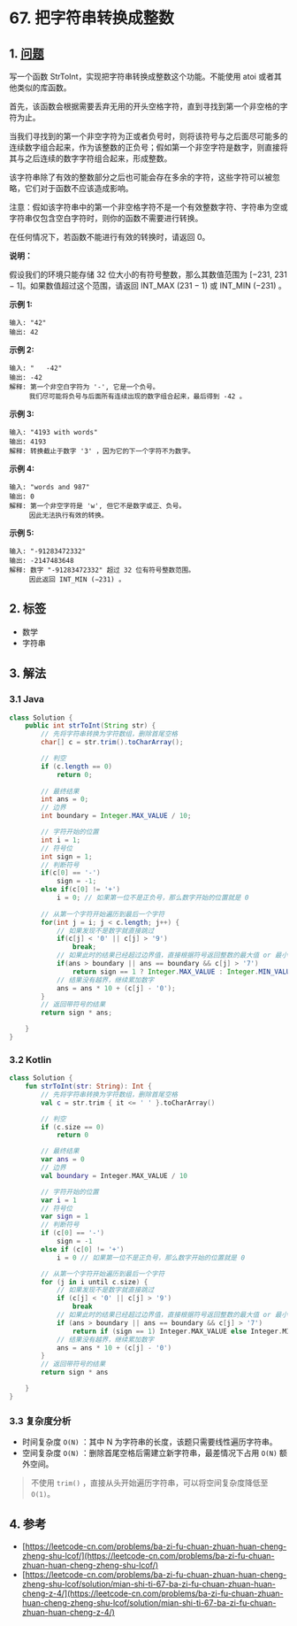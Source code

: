 # 67. 把字符串转换成整数

## 1. [问题](https://leetcode-cn.com/problems/ba-zi-fu-chuan-zhuan-huan-cheng-zheng-shu-lcof/)

写一个函数 StrToInt，实现把字符串转换成整数这个功能。不能使用 atoi 或者其他类似的库函数。

首先，该函数会根据需要丢弃无用的开头空格字符，直到寻找到第一个非空格的字符为止。

当我们寻找到的第一个非空字符为正或者负号时，则将该符号与之后面尽可能多的连续数字组合起来，作为该整数的正负号；假如第一个非空字符是数字，则直接将其与之后连续的数字字符组合起来，形成整数。

该字符串除了有效的整数部分之后也可能会存在多余的字符，这些字符可以被忽略，它们对于函数不应该造成影响。

注意：假如该字符串中的第一个非空格字符不是一个有效整数字符、字符串为空或字符串仅包含空白字符时，则你的函数不需要进行转换。

在任何情况下，若函数不能进行有效的转换时，请返回 0。

**说明：**

假设我们的环境只能存储 32 位大小的有符号整数，那么其数值范围为 \[−231, 231 − 1\]。如果数值超过这个范围，请返回 INT\_MAX \(231 − 1\) 或 INT\_MIN \(−231\) 。

**示例 1:**

```text
输入: "42"
输出: 42
```

**示例 2:**

```text
输入: "   -42"
输出: -42
解释: 第一个非空白字符为 '-', 它是一个负号。
     我们尽可能将负号与后面所有连续出现的数字组合起来，最后得到 -42 。
```

**示例 3:**

```text
输入: "4193 with words"
输出: 4193
解释: 转换截止于数字 '3' ，因为它的下一个字符不为数字。
```

**示例 4:**

```text
输入: "words and 987"
输出: 0
解释: 第一个非空字符是 'w', 但它不是数字或正、负号。
     因此无法执行有效的转换。
```

**示例 5:**

```text
输入: "-91283472332"
输出: -2147483648
解释: 数字 "-91283472332" 超过 32 位有符号整数范围。 
     因此返回 INT_MIN (−231) 。
```

## 2. 标签

* 数学
* 字符串

## 3. 解法

### 3.1 Java

```java
class Solution {
    public int strToInt(String str) {
        // 先将字符串转换为字符数组，删除首尾空格
        char[] c = str.trim().toCharArray();

        // 判空
        if (c.length == 0)
            return 0;
        
        // 最终结果
        int ans = 0;
        // 边界
        int boundary = Integer.MAX_VALUE / 10;

        // 字符开始的位置
        int i = 1;
        // 符号位
        int sign = 1;
        // 判断符号
        if(c[0] == '-') 
            sign = -1;
        else if(c[0] != '+') 
            i = 0; // 如果第一位不是正负号，那么数字开始的位置就是 0
        
        // 从第一个字符开始遍历到最后一个字符
        for(int j = i; j < c.length; j++) {
            // 如果发现不是数字就直接跳过
            if(c[j] < '0' || c[j] > '9') 
                break;
            // 如果此时的结果已经超过边界值，直接根据符号返回整数的最大值 or 最小值
            if(ans > boundary || ans == boundary && c[j] > '7') 
                return sign == 1 ? Integer.MAX_VALUE : Integer.MIN_VALUE;
            // 结果没有越界，继续累加数字
            ans = ans * 10 + (c[j] - '0');
        }
        // 返回带符号的结果
        return sign * ans;

    }
}
```

### 3.2 Kotlin

```kotlin
class Solution {
    fun strToInt(str: String): Int {
        // 先将字符串转换为字符数组，删除首尾空格
        val c = str.trim { it <= ' ' }.toCharArray()

        // 判空
        if (c.size == 0)
            return 0

        // 最终结果
        var ans = 0
        // 边界
        val boundary = Integer.MAX_VALUE / 10

        // 字符开始的位置
        var i = 1
        // 符号位
        var sign = 1
        // 判断符号
        if (c[0] == '-')
            sign = -1
        else if (c[0] != '+')
            i = 0 // 如果第一位不是正负号，那么数字开始的位置就是 0

        // 从第一个字符开始遍历到最后一个字符
        for (j in i until c.size) {
            // 如果发现不是数字就直接跳过
            if (c[j] < '0' || c[j] > '9')
                break
            // 如果此时的结果已经超过边界值，直接根据符号返回整数的最大值 or 最小值
            if (ans > boundary || ans == boundary && c[j] > '7')
                return if (sign == 1) Integer.MAX_VALUE else Integer.MIN_VALUE
            // 结果没有越界，继续累加数字
            ans = ans * 10 + (c[j] - '0')
        }
        // 返回带符号的结果
        return sign * ans

    }
}
```

### 3.3 复杂度分析

* 时间复杂度 `O(N)` ：其中 N 为字符串的长度，该题只需要线性遍历字符串。
* 空间复杂度 `O(N)` ：删除首尾空格后需建立新字符串，最差情况下占用 `O(N)` 额外空间。

> 不使用 `trim()` ，直接从头开始遍历字符串，可以将空间复杂度降低至 `O(1)`。

## 4. 参考

* [https://leetcode-cn.com/problems/ba-zi-fu-chuan-zhuan-huan-cheng-zheng-shu-lcof/](https://leetcode-cn.com/problems/ba-zi-fu-chuan-zhuan-huan-cheng-zheng-shu-lcof/)
* [https://leetcode-cn.com/problems/ba-zi-fu-chuan-zhuan-huan-cheng-zheng-shu-lcof/solution/mian-shi-ti-67-ba-zi-fu-chuan-zhuan-huan-cheng-z-4/](https://leetcode-cn.com/problems/ba-zi-fu-chuan-zhuan-huan-cheng-zheng-shu-lcof/solution/mian-shi-ti-67-ba-zi-fu-chuan-zhuan-huan-cheng-z-4/)


